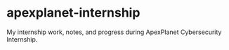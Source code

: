 # apexplanet-internship
My internship work, notes, and progress during ApexPlanet Cybersecurity Internship.
